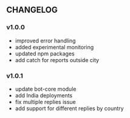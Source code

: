 ## CHANGELOG

### v1.0.0
- improved error handling
- added experimental monitoring
- updated npm packages
- add catch for reports outside city

### v1.0.1
- update bot-core module
- add India deployments
- fix multiple replies issue
- add support for different replies by country